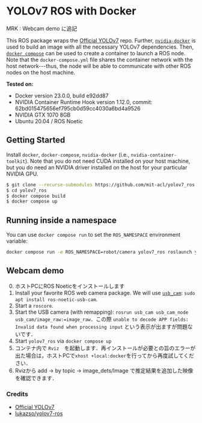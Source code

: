 YOLOv7 ROS with Docker
======================

MRK : Webcam demo に追記

This ROS package wraps the [Official YOLOv7](https://github.com/WongKinYiu/yolov7) repo. Further, [`nvidia-docker`](https://github.com/NVIDIA/nvidia-docker) is used to build an image with all the necessary YOLOv7 dependencies. Then, [`docker compose`](https://docs.docker.com/compose/install/) can be used to create a container to launch a ROS node. Note that the `docker-compose.yml` file shares the container network with the host network---thus, the node will be able to communicate with other ROS nodes on the host machine.

**Tested on:**
- Docker version 23.0.0, build e92dd87
- NVIDIA Container Runtime Hook version 1.12.0, commit: 62bd015475656ef795cb0d59cc4030a6bd4a9526
- NVIDIA GTX 1070 8GB
- Ubuntu 20.04 / ROS Noetic

## Getting Started

Install `docker`, `docker-compose`, `nvidia-docker` (i.e., `nvidia-container-toolkit`). Note that you do not need CUDA installed on your host machine, but you do need an NVIDIA driver installed on the host for your particular NVIDIA GPU.


```bash
$ git clone --recurse-submodules https://github.com/mit-acl/yolov7_ros # get YOLOv7 submodule
$ cd yolov7_ros
$ docker compose build
$ docker compose up
```

## Running inside a namespace

You can use `docker compose run` to set the `ROS_NAMESPACE` environment variable:

```bash
docker compose run -e ROS_NAMESPACE=robot/camera yolov7_ros roslaunch yolov7_ros detect.launch
```

## Webcam demo

0. ホストPCにROS Noeticをインストールします
1. Install your favorite ROS web camera package. We will use [`usb_cam`](http://wiki.ros.org/usb_cam): `sudo apt install ros-noetic-usb-cam`.
2. Start a `roscore`.
3. Start the USB camera (with remapping): `rosrun usb_cam usb_cam_node usb_cam/image_raw:=image_raw`．この際 `unable to decode APP fields: Invalid data found when processing input` という表示が出ますが問題ないです．
4. Start `yolov7_ros` via `docker compose up`
5. コンテナ内で `Rviz`　を起動します．再インストールが必要との旨のエラーが出た場合は，ホストPCで`xhost +local:docker`を行ってから再度試してください．
6. Rvizから add -> by topic -> image_dets/Image で推定結果を追加した映像を確認できます．


### Credits

- [Official YOLOv7](https://github.com/WongKinYiu/yolov7)
- [lukazso/yolov7-ros](https://github.com/lukazso/yolov7-ros)
